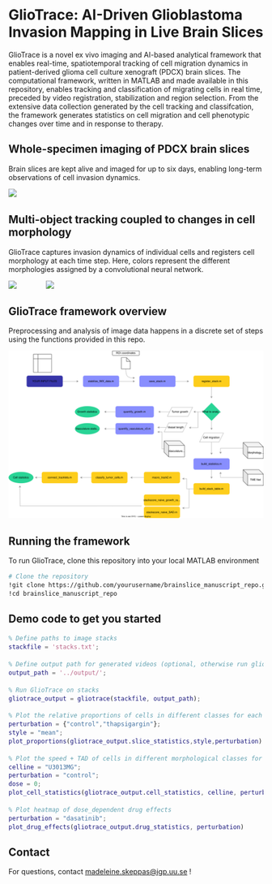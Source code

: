 # GlioTrace: AI-Driven Glioblastoma Invasion Mapping in Live Brain Slices
GlioTrace is a novel ex vivo imaging and AI-based analytical framework that enables real-time, spatiotemporal tracking of cell migration dynamics in patient-derived glioma cell culture xenograft (PDCX) brain slices. The computational framework, written in MATLAB and made available in this repository, enables tracking and classification of migrating cells in real time, preceded by video registration, stabilization and region selection. From the extensive data collection generated by the cell tracking and classifcation, the framework generates statistics on cell migration and cell phenotypic changes over time and in response to therapy.

## Whole-specimen imaging of PDCX brain slices
Brain slices are kept alive and imaged for up to six days, enabling long-term observations of cell invasion dynamics.
<p align="left">
  <img src="BS6_3013_mouse2zoom_A02.gif" width="52%" />
</p>

## Multi-object tracking coupled to changes in cell morphology
GlioTrace captures invasion dynamics of individual cells and registers cell morphology at each time step.
Here, colors represent the different morphologies assigned by a convolutional neural network.

<p align="left">
  <img src="set_35_exp_162_roi_7.gif" width="45%" />
  <span style="display:inline-block; width:10%;"></span>
  <img src="3dplot.gif" width="54.3%" />
</p>

## GlioTrace framework overview

Preprocessing and analysis of image data happens in a discrete set of steps using the functions provided in this repo.


![Flowchart of framework](codebase_flowchart.svg)



## Running the framework

To run GlioTrace, clone this repository into your local MATLAB environment

```bash
# Clone the repository
!git clone https://github.com/yourusername/brainslice_manuscript_repo.git
!cd brainslice_manuscript_repo
```

## Demo code to get you started
```matlab 
% Define paths to image stacks
stackfile = 'stacks.txt';

% Define output path for generated videos (optional, otherwise run gliotrace without specifying path)
output_path = '../output/';

% Run GlioTrace on stacks
gliotrace_output = gliotrace(stackfile, output_path);

% Plot the relative proportions of cells in different classes for each celline
perturbation = {"control","thapsigargin"};
style = "mean";
plot_proportions(gliotrace_output.slice_statistics,style,perturbation)

% Plot the speed + TAD of cells in different morphological classes for one celline
celline = "U3013MG";
perturbation = "control";
dose = 0;
plot_cell_statistics(gliotrace_output.cell_statistics, celline, perturbation, dose)

% Plot heatmap of dose_dependent drug effects
perturbation = "dasatinib";
plot_drug_effects(gliotrace_output.drug_statistics, perturbation)

```


## Contact

For questions, contact madeleine.skeppas@igp.uu.se !

